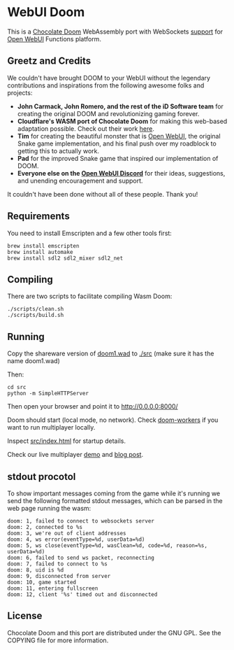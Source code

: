 # WebUI Doom

This is a [Chocolate Doom][1] WebAssembly port with WebSockets [support][4] for [Open WebUI](https://github.com/open-webui/open-webui) Functions platform.

## Greetz and Credits

We couldn't have brought DOOM to your WebUI without the legendary contributions and inspirations from the following awesome folks and projects:

- **John Carmack, John Romero, and the rest of the iD Software team** for creating the original DOOM and revolutionizing gaming forever.
- **Cloudflare's WASM port of Chocolate Doom** for making this web-based adaptation possible. Check out their work [here](https://github.com/cloudflare/doom-wasm).
- **Tim** for creating the beautiful monster that is [Open WebUI](http://github.com/open-webui/open-webui), the original Snake game implementation, and his final push over my roadblock to getting this to actually work.
- **Pad** for the improved Snake game that inspired our implementation of DOOM.
- **Everyone else on the [Open WebUI Discord](https://discord.gg/5rJgQTnV4s)** for their ideas, suggestions, and unending encouragement and support.

It couldn't have been done without all of these people. Thank you!

## Requirements

You need to install Emscripten and a few other tools first:

```
brew install emscripten
brew install automake
brew install sdl2 sdl2_mixer sdl2_net
```

## Compiling

There are two scripts to facilitate compiling Wasm Doom:

```
./scripts/clean.sh
./scripts/build.sh
```

## Running

Copy the shareware version of [doom1.wad][3] to [./src][9] (make sure it has the name doom1.wad)

Then:

```
cd src
python -m SimpleHTTPServer
```

Then open your browser and point it to http://0.0.0.0:8000/

Doom should start (local mode, no network). Check [doom-workers][8] if you want to run multiplayer locally.

Inspect [src/index.html][6] for startup details.

Check our live multiplayer [demo][5] and [blog post][7].

## stdout procotol

To show important messages coming from the game while it's running we send the following formatted stdout messages, which can be parsed in the web page running the wasm:

```
doom: 1, failed to connect to websockets server
doom: 2, connected to %s
doom: 3, we're out of client addresses
doom: 4, ws error(eventType=%d, userData=%d)
doom: 5, ws close(eventType=%d, wasClean=%d, code=%d, reason=%s, userData=%d)
doom: 6, failed to send ws packet, reconnecting
doom: 7, failed to connect to %s
doom: 8, uid is %d
doom: 9, disconnected from server
doom: 10, game started
doom: 11, entering fullscreen
doom: 12, client '%s' timed out and disconnected
```

## License

Chocolate Doom and this port are distributed under the GNU GPL. See the COPYING file for more information.

[1]: https://github.com/chocolate-doom/chocolate-doom
[2]: https://emscripten.org/
[3]: https://doomwiki.org/wiki/DOOM1.WAD
[4]: src/net_websockets.c
[5]: https://silentspacemarine.com
[6]: src/index.html
[7]: https://blog.cloudflare.com/doom-multiplayer-workers
[8]: https://github.com/cloudflare/doom-workers
[9]: src
